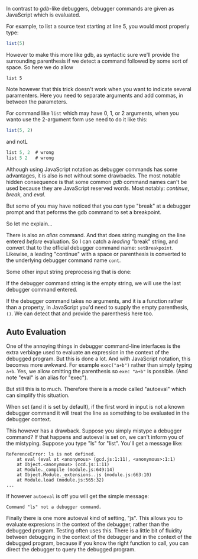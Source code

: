 
In contrast to *gdb*-like debuggers, debugger commands are given as
JavaScript which is evaluated.

For example, to list a source text starting at line 5, you would
most properly type:
```js
list(5)
```

However to make this more like gdb, as syntactic sure we'll provide
the surrounding parenthesis if we detect a command followed by some
sort of space. So here we do allow

```
list 5
```

Note however that this trick doesn't work when you want to indicate
several paramenters. Here you need to separate arguments and
add commas, in between the parameters.

For command like `list` which may have 0, 1, or 2 arguments,
when you wanto use the 2-argument form use need to do it like this:
```js
list(5, 2)
```

and notL
```js
list 5, 2  # wrong
list 5 2   # wrong
```

Although using JavaScript notation as debugger commands has some
advantages, it is also is not without some drawbacks. The most notable
hidden consequence is that some common *gdb* command names can't be
used because they are JavaScript reserved words. Most notably:
*continue*, *break*, and *eval*.

But some of you may have noticed that you *can* type "break" at a
debugger prompt and that peforms the gdb command to set a breakpoint.

So let me explain...

There is also an *alias* command. And that does string munging on the line
entered *before* evaluation. So I can catch a *leading* "break"
string, and convert that to the official debugger command name:
`setBreakpoint`. Likewise, a leading "continue" with a space or parenthesis is
converted to the underlying debugger command name `cont`.

Some other input string preprocessing that is done:

If the debugger command string is the empty string, we will use the last
debugger command entered.

If the debugger command takes no arguments, and it is a function rather than
a property, in JavaScript you'd need to supply the empty parenthesis, `()`. We
can detect that and provide the parenthesis here too.

Auto Evaluation
---------------

One of the annoying things in debugger command-line interfaces is the
extra verbiage used to evaluate an expression in the context of the
debugged program. But this is done a lot. And with JavaScript
notation, this becomes more awkward. For example `exec("a+b")` rather
than simply typing `a+b`. Yes, we allow omitting the parenthesis so
`exec "a+b"` is possible. (And note "eval" is an alias for "exec").

But still this is to much. Therefore there is a mode called
"autoeval" which can simplify this situation.

When set (and it is set by default), if the first word in input is not
a known debugger command it will treat the line as something to be
evaluated in the debugger context.

This however has a drawback. Suppose you simply mistype a debugger
command? If that happens and autoeval is set on, we can't inform you
of the mistyping. Suppose you type "ls" for "list". You'll get a message like:

```
ReferenceError: ls is not defined.
    at eval (eval at <anonymous> (gcd.js:1:11), <anonymous>:1:1)
    at Object.<anonymous> (ccd.js:1:11)
    at Module._compile (module.js:649:14)
    at Object.Module._extensions..js (module.js:663:10)
    at Module.load (module.js:565:32)
...
```

If however `autoeval` is off you will get the simple message:

```
Command "ls" not a debugger command.
```

Finally there is one more autoeval kind of setting, "js". This allows
you to evaluate expresions in the context of the debugger, rather than
the debugged program. Testing often uses this. There is a little bit
of fluidity between debugging in the context of the debugger and in
the context of the debugged program, because if you know the right
function to call, you can direct the debugger to query the debugged
program.
